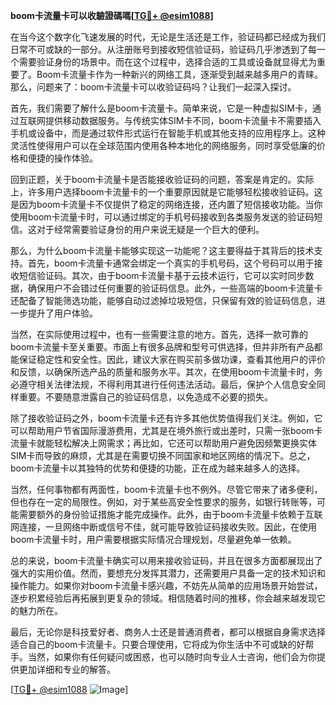 **boom卡流量卡可以收驗證碼嗎[[TG💪+ @esim1088](https://t.me/s/esim1088)]**

在当今这个数字化飞速发展的时代，无论是生活还是工作，验证码都已经成为我们日常不可或缺的一部分。从注册账号到接收短信验证码，验证码几乎渗透到了每一个需要验证身份的场景中。而在这个过程中，选择合适的工具或设备就显得尤为重要了。Boom卡流量卡作为一种新兴的网络工具，逐渐受到越来越多用户的青睐。那么，问题来了：boom卡流量卡可以收验证码吗？让我们一起深入探讨。

首先，我们需要了解什么是boom卡流量卡。简单来说，它是一种虚拟SIM卡，通过互联网提供移动数据服务。与传统实体SIM卡不同，boom卡流量卡不需要插入手机或设备中，而是通过软件形式运行在智能手机或其他支持的应用程序上。这种灵活性使得用户可以在全球范围内使用各种本地化的网络服务，同时享受低廉的价格和便捷的操作体验。

回到正题，关于boom卡流量卡是否能接收验证码的问题，答案是肯定的。实际上，许多用户选择boom卡流量卡的一个重要原因就是它能够轻松接收验证码。这是因为boom卡流量卡不仅提供了稳定的网络连接，还内置了短信接收功能。当你使用boom卡流量卡时，可以通过绑定的手机号码接收到各类服务发送的验证码短信。这对于经常需要验证身份的用户来说无疑是一个巨大的便利。

那么，为什么boom卡流量卡能够实现这一功能呢？这主要得益于其背后的技术支持。首先，boom卡流量卡通常会绑定一个真实的手机号码，这个号码可以用于接收短信验证码。其次，由于boom卡流量卡基于云技术运行，它可以实时同步数据，确保用户不会错过任何重要的验证码信息。此外，一些高端的boom卡流量卡还配备了智能筛选功能，能够自动过滤掉垃圾短信，只保留有效的验证码信息，进一步提升了用户体验。

当然，在实际使用过程中，也有一些需要注意的地方。首先，选择一款可靠的boom卡流量卡至关重要。市面上有很多品牌和型号可供选择，但并非所有产品都能保证稳定性和安全性。因此，建议大家在购买前多做功课，查看其他用户的评价和反馈，以确保所选产品的质量和服务水平。其次，在使用boom卡流量卡时，务必遵守相关法律法规，不得利用其进行任何违法活动。最后，保护个人信息安全同样重要。不要随意泄露自己的验证码信息，以免造成不必要的损失。

除了接收验证码之外，boom卡流量卡还有许多其他优势值得我们关注。例如，它可以帮助用户节省国际漫游费用，尤其是在境外旅行或出差时，只需一张boom卡流量卡就能轻松解决上网需求；再比如，它还可以帮助用户避免因频繁更换实体SIM卡而导致的麻烦，尤其是在需要切换不同国家和地区网络的情况下。总之，boom卡流量卡以其独特的优势和便捷的功能，正在成为越来越多人的选择。

当然，任何事物都有两面性，boom卡流量卡也不例外。尽管它带来了诸多便利，但也存在一定的局限性。例如，对于某些高安全性要求的服务，如银行转账等，可能需要额外的身份验证措施才能完成操作。此外，由于boom卡流量卡依赖于互联网连接，一旦网络中断或信号不佳，就可能导致验证码接收失败。因此，在使用boom卡流量卡时，用户需要根据实际情况合理规划，尽量避免单一依赖。

总的来说，boom卡流量卡确实可以用来接收验证码，并且在很多方面都展现出了强大的实用价值。然而，要想充分发挥其潜力，还需要用户具备一定的技术知识和操作能力。如果你对boom卡流量卡感兴趣，不妨先从简单的应用场景开始尝试，逐步积累经验后再拓展到更复杂的领域。相信随着时间的推移，你会越来越发现它的魅力所在。

最后，无论你是科技爱好者、商务人士还是普通消费者，都可以根据自身需求选择适合自己的boom卡流量卡。只要合理使用，它将成为你生活中不可或缺的好帮手。当然，如果你有任何疑问或困惑，也可以随时向专业人士咨询，他们会为你提供更加详细和专业的解答。

[[TG💪+ @esim1088](https://t.me/s/esim1088) ![Image](https://i.postimg.cc/4NQfJmqS/Snipaste-2025-05-13-00-14-12.png)]
